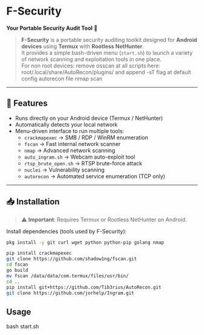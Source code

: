 # F-Security  
**Your Portable Security Audit Tool** 🔐  

> **F-Security** is a portable security auditing toolkit designed for **Android devices** using **Termux** with **Rootless NetHunter**.  
> It provides a simple bash-driven menu (`start.sh`) to launch a variety of network scanning and exploitation tools in one place.  
>For non root devices: remove osscan at all scripts here: root/.local/share/AutoRecon/plugins/
>and append -sT flag at default config autorecon file nmap scan
---

## 🚀 Features  
- Runs directly on your Android device (Termux / NetHunter)  
- Automatically detects your local network  
- Menu-driven interface to run multiple tools:
  - `crackmapexec` → SMB / RDP / WinRM enumeration  
  - `fscan` → Fast internal network scanner  
  - `nmap` → Advanced network scanning  
  - `auto_ingram.sh` → Webcam auto-exploit tool
  - `rtsp_brute_open.sh` → RTSP brute-force attack  
  - `nuclei` → Vulnerability scanning  
  - `autorecon` → Automated service enumeration (TCP only)  

---

## 📥 Installation  

> ⚠️ **Important**: Requires Termux or Rootless NetHunter on Android.

Install dependencies (tools used by F-Security):

```bash
pkg install -y git curl wget python python-pip golang nmap

pip install crackmapexec
git clone https://github.com/shadow1ng/fscan.git
cd fscan
go build
mv fscan /data/data/com.termux/files/usr/bin/
cd ..
pip install git+https://github.com/Tib3rius/AutoRecon.git
git clone https://github.com/jorhelp/Ingram.git
```

## Usage
bash start.sh
